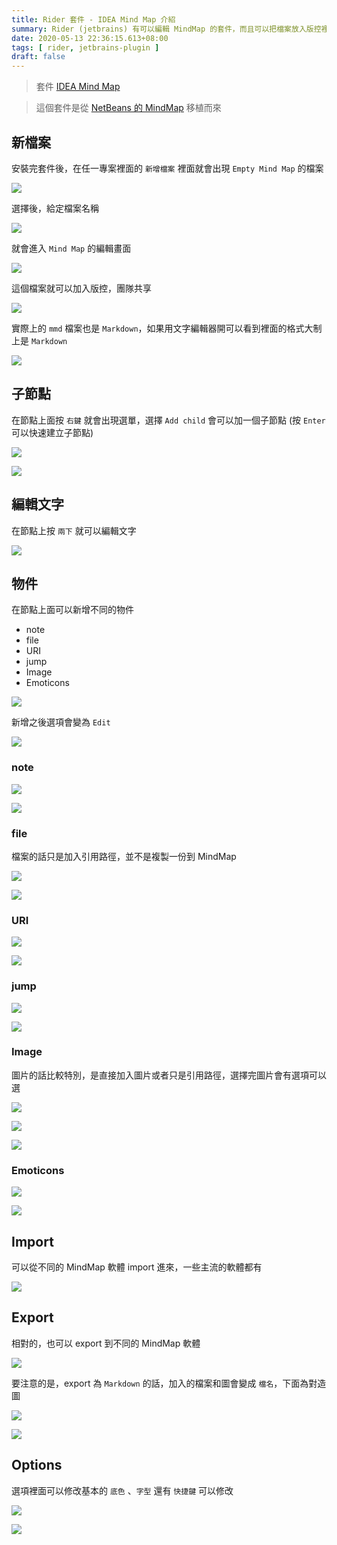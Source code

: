 ```yaml
---
title: Rider 套件 - IDEA Mind Map 介紹
summary: Rider (jetbrains) 有可以編輯 MindMap 的套件，而且可以把檔案放入版控裡面，團隊裡面就可以共同編輯了，而且也不用怕格式不同
date: 2020-05-13 22:36:15.613+08:00
tags: [ rider, jetbrains-plugin ]
draft: false
---
```


> 套件 [IDEA Mind Map](https://plugins.jetbrains.com/plugin/8045-idea-mind-map)

> 這個套件是從 [NetBeans 的 MindMap](http://www.igormaznitsa.com/netbeans-mmd-plugin/) 移植而來

## 新檔案

安裝完套件後，在任一專案裡面的 `新增檔案` 裡面就會出現 `Empty Mind Map` 的檔案

![](./01.webp)

選擇後，給定檔案名稱

![](./02.webp)

就會進入 `Mind Map` 的編輯畫面

![](./03.webp)

這個檔案就可以加入版控，團隊共享

![](./04.webp)

實際上的 `mmd` 檔案也是 `Markdown`，如果用文字編輯器開可以看到裡面的格式大制上是 `Markdown`

![](./05.webp)

## 子節點

在節點上面按 `右鍵` 就會出現選單，選擇 `Add child` 會可以加一個子節點 (按 `Enter` 可以快速建立子節點)

![](./06.webp)

![](./07.webp)

## 編輯文字

在節點上按 `兩下` 就可以編輯文字

![](./08.webp)

## 物件

在節點上面可以新增不同的物件

-   note
-   file
-   URI
-   jump
-   Image
-   Emoticons

![](./09.webp)

新增之後選項會變為 `Edit`

![](./10.webp)

### note

![](./11.webp)

![](./12.webp)

### file

檔案的話只是加入引用路徑，並不是複製一份到 MindMap

![](./13.webp)

![](./14.webp)

### URI

![](./15.webp)

![](./16.webp)

### jump

![](./17.webp)

![](./18.webp)

### Image

圖片的話比較特別，是直接加入圖片或者只是引用路徑，選擇完圖片會有選項可以選

![](./19.webp)

![](./20.webp)

![](./21.webp)

### Emoticons

![](./22.webp)

![](./23.webp)

## Import

可以從不同的 MindMap 軟體 import 進來，一些主流的軟體都有

![](./24.webp)

## Export

相對的，也可以 export 到不同的 MindMap 軟體

![](./25.webp)

要注意的是，export 為 `Markdown` 的話，加入的檔案和圖會變成 `檔名`，下面為對造圖

![](./26.webp)

![](./27.webp)

## Options

選項裡面可以修改基本的 `底色` 、`字型` 還有 `快捷鍵` 可以修改

![](./28.webp)

![](./29.webp)
